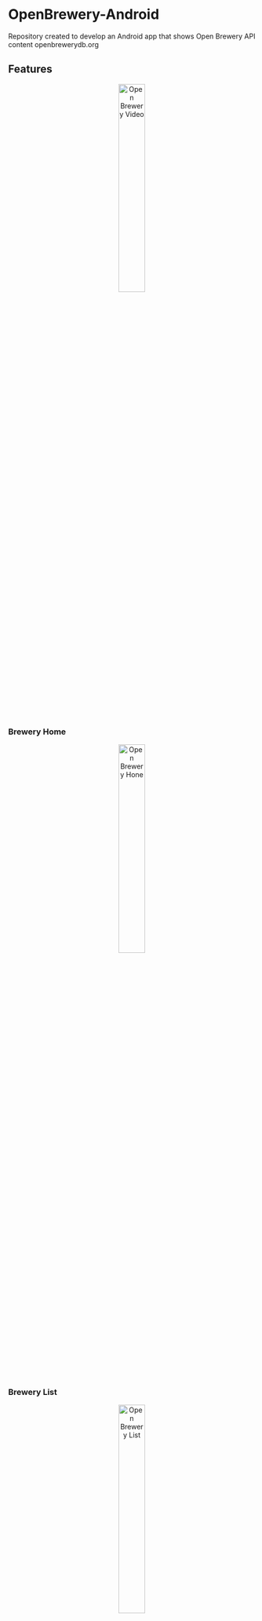 # OpenBrewery-Android
Repository created to develop an Android app that shows Open Brewery API content openbrewerydb.org

## Features

<p align="center" width="100%">
    <img width="33%" src="./docs/videos/Screen_recording_20240204_152929.gif" alt="Open Brewery Video">
</p>

### Brewery Home

<p align="center" width="100%">
    <img width="33%" src="./docs/images/open-brewery-home.png" alt="Open Brewery Hone">
</p>

### Brewery List

<p align="center" width="100%">
    <img width="33%" src="./docs/images/open-brewery-list.png" alt="Open Brewery List">
</p>

The results shown at brewery list is gotten from https://api.openbrewerydb.org/breweries 
through GET HTTP request. This API returns a brewery list in a JSON array and the application is 
responsible for converting the data into a readable one. Example:

```json
[
  {
    "id": "5128df48-79fc-4f0f-8b52-d06be54d0cec",
    "name": "(405) Brewing Co",
    "brewery_type": "micro",
    "address_1": "1716 Topeka St",
    "address_2": null,
    "address_3": null,
    "city": "Norman",
    "state_province": "Oklahoma",
    "postal_code": "73069-8224",
    "country": "United States",
    "longitude": "-97.46818222",
    "latitude": "35.25738891",
    "phone": "4058160490",
    "website_url": "http://www.405brewing.com",
    "state": "Oklahoma",
    "street": "1716 Topeka St"
  },
  {
    "id": "9c5a66c8-cc13-416f-a5d9-0a769c87d318",
    "name": "(512) Brewing Co",
    "brewery_type": "micro",
    "address_1": "407 Radam Ln Ste F200",
    "address_2": null,
    "address_3": null,
    "city": "Austin",
    "state_province": "Texas",
    "postal_code": "78745-1197",
    "country": "United States",
    "longitude": null,
    "latitude": null,
    "phone": "5129211545",
    "website_url": "http://www.512brewing.com",
    "state": "Texas",
    "street": "407 Radam Ln Ste F200"
  },
  {
    "id": "34e8c68b-6146-453f-a4b9-1f6cd99a5ada",
    "name": "1 of Us Brewing Company",
    "brewery_type": "micro",
    "address_1": "8100 Washington Ave",
    "address_2": null,
    "address_3": null,
    "city": "Mount Pleasant",
    "state_province": "Wisconsin",
    "postal_code": "53406-3920",
    "country": "United States",
    "longitude": "-87.88336350209435",
    "latitude": "42.72010826899558",
    "phone": "2624847553",
    "website_url": "https://www.1ofusbrewing.com",
    "state": "Wisconsin",
    "street": "8100 Washington Ave"
  }
]
```

### Brewery Details

<p align="center" width="100%">
    <img width="33%" src="./docs/images/open-brewery-details.png" alt="Open Brewery Details">
</p>

When the user clicks on some brewery in the list, it's redirected to the details page where is 
shown all the info about the chosen brewery. Example:
GET https://api.openbrewerydb.org/v1/breweries/b54b16e1-ac3b-4bff-a11f-f7ae9ddc27e0
The result obtained is:

```json
{
  "id": "b54b16e1-ac3b-4bff-a11f-f7ae9ddc27e0",
  "name": "MadTree Brewing 2.0",
  "brewery_type": "regional",
  "address_1": "5164 Kennedy Ave",
  "address_2": null,
  "address_3": null,
  "city": "Cincinnati",
  "state_province": "Ohio",
  "postal_code": "45213",
  "country": "United States",
  "longitude": "-84.4137736",
  "latitude": "39.1885752",
  "phone": "5138368733",
  "website_url": "http://www.madtreebrewing.com",
  "state": "Ohio",
  "street": "5164 Kennedy Ave"
}
```

Note that the brewery ID is passed at the and of the link.

## Architecture

The architecture used in this project is MVVM (Model-View-ViewModel) with Clean Architecture 
principles.

### Presentation layer

The presentation layer is responsible for displaying the data to the user and handling user 
interactions.

#### Activity and Fragment

The Activity and Fragments are responsible for handling the UI and user interactions.

#### Adapter and ViewHolder

The Adapter and ViewHolder are responsible for handling with the RecyclerView and its items.

#### ViewModel

The ViewModel is responsible for handling the UI-related data. It provides data to the UI and acts 
as a communication center between the Repository and the UI. The ViewModel is part of the lifecycle 
library and it is lifecycle-aware, meaning it can be notified of lifecycle changes.

### Domain layer

The domain layer is responsible for handling the business logic of the application.

#### Model

The Model is responsible for handling the data.

#### Mappers

The Mappers are responsible for handling the data conversion.

#### UseCase

The UseCase is responsible for executing any use case in the application. It is the bridge between 
the presentation layer and the data layer.

#### Interfaces

The Interfaces are responsible for handling the communication between the domain layer and the data

### Data layer (Datasource)

The data layer is responsible for handling the data operations of the application.

#### DataProvider

The DataProvider is responsible for handling the data operations. In this project, it handles with 
local data using Room library.

##### Configuration

The configuration is responsible for handling the database configuration.

##### DAO

The DAO is responsible for handling the database operations.

##### Entity

The Entity is responsible for handling the database entities.

#### DataSource

The DataSource is responsible for handling the data operations. In this project, it handles with 
remote data using Retrofit library.

##### Repository

The Repository is responsible for handling the data operations. It is the bridge between the domain 
and data layers.

## Dependency Injection

The dependency injection is done using Koin, a lightweight dependency injection framework for Kotlin

### Infrastructure

The infrastructure layer is responsible for handling the dependency injection of the application.
You can see infrastructure layers in whole project.

## Navigation

The navigation is done using the Jetpack Navigation library.

Home -> Brewery List -> Brewery Details

## Tests

In this project with implemented Unit Test. The tests are done using JUnit, Mockk, Kotlintest 
Assertions, and Coroutines Test.

## Dependencies

For this app we are using Gradle as the build system. You can check below the complete list of 
Gradle dependencies.

### Core
- androidx.core:core-ktx
- androidx.test:core
- core-testing

### Layout
- androidx.appcompat:appcompat
- com.google.android.material:material
- androidx.constraintlayout:constraintlayout

### JUnit
- junit:junit

### Mockk
- io.mockk:mockk:$mockkVersion
- io.mockk:mockk-android

### Kotlin test
- io.kotlintest:kotlintest-assertions

### Koin
- io.insert-koin:koin-core
- io.insert-koin:koin-android
- io.insert-koin:koin-test
- io.insert-koin:koin-android-compat
- io.insert-koin:koin-androidx-navigation

### Kotlin coroutines
- org.jetbrains.kotlinx:kotlinx-coroutines-core
- org.jetbrains.kotlinx:kotlinx-coroutines-android
- org.jetbrains.kotlinx:kotlinx-coroutines-test

### Recyclerview
- androidx.recyclerview:recyclerview

### Navigation
- androidx.navigation:navigation-fragment-ktx
- androidx.navigation:navigation-ui-ktx
- androidx.navigation:navigation-dynamic-features-fragment

### Okhttp
- com.squareup.okhttp3:logging-interceptor

### Retrofit
- com.squareup.retrofit2:retrofit
- com.squareup.retrofit2:converter-gson

### Room
- androidx.room:room-runtime
- androidx.room:room-ktx
- androidx.room:room-compiler
- androidx.room:room-compiler